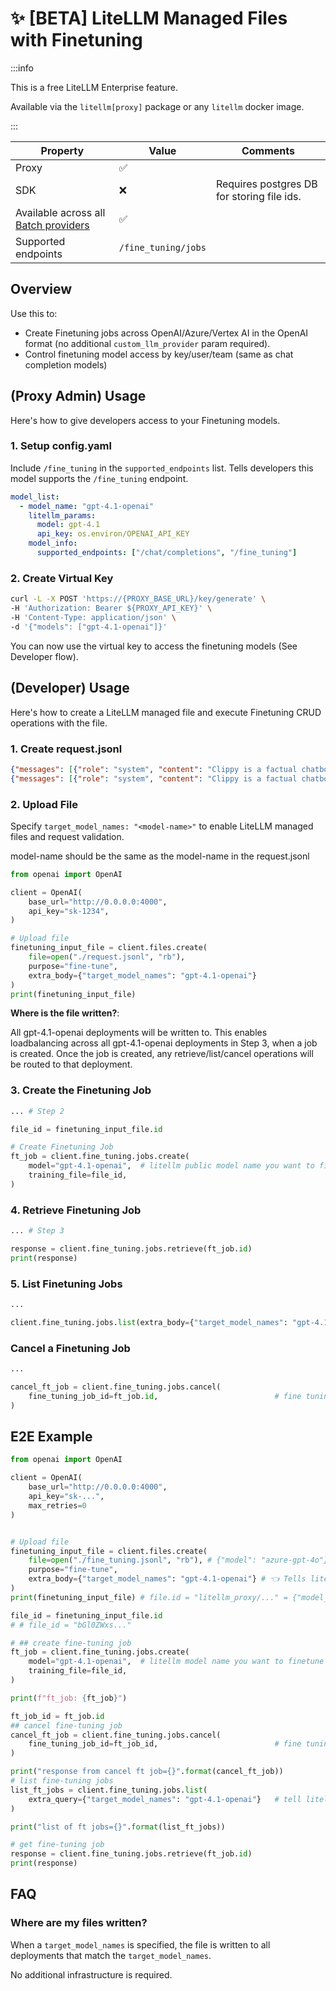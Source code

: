 # ✨ [BETA] LiteLLM Managed Files with Finetuning


:::info

This is a free LiteLLM Enterprise feature.

Available via the `litellm[proxy]` package or any `litellm` docker image.

:::


| Property | Value | Comments |
| --- | --- | --- |
| Proxy | ✅ |  |
| SDK | ❌ | Requires postgres DB for storing file ids. |
| Available across all [Batch providers](../batches#supported-providers) | ✅ |  |
| Supported endpoints | `/fine_tuning/jobs` |  |

## Overview

Use this to:

- Create Finetuning jobs across OpenAI/Azure/Vertex AI in the OpenAI format (no additional `custom_llm_provider` param required). 
- Control finetuning model access by key/user/team (same as chat completion models)


## (Proxy Admin) Usage

Here's how to give developers access to your Finetuning models.

### 1. Setup config.yaml

Include `/fine_tuning` in the `supported_endpoints` list. Tells developers this model supports the `/fine_tuning` endpoint.

```yaml showLineNumbers title="litellm_config.yaml"
model_list:
  - model_name: "gpt-4.1-openai"
    litellm_params:
      model: gpt-4.1
      api_key: os.environ/OPENAI_API_KEY
    model_info:
      supported_endpoints: ["/chat/completions", "/fine_tuning"]
```

### 2. Create Virtual Key

```bash showLineNumbers title="create_virtual_key.sh"
curl -L -X POST 'https://{PROXY_BASE_URL}/key/generate' \
-H 'Authorization: Bearer ${PROXY_API_KEY}' \
-H 'Content-Type: application/json' \
-d '{"models": ["gpt-4.1-openai"]}'
```


You can now use the virtual key to access the finetuning models (See Developer flow).

## (Developer) Usage

Here's how to create a LiteLLM managed file and execute Finetuning CRUD operations with the file. 

### 1. Create request.jsonl 


```json showLineNumbers title="request.jsonl"
{"messages": [{"role": "system", "content": "Clippy is a factual chatbot that is also sarcastic."}, {"role": "user", "content": "What's the capital of France?"}, {"role": "assistant", "content": "Paris, as if everyone doesn't know that already."}]}
{"messages": [{"role": "system", "content": "Clippy is a factual chatbot that is also sarcastic."}, {"role": "user", "content": "Who wrote 'Romeo and Juliet'?"}, {"role": "assistant", "content": "Oh, just some guy named William Shakespeare. Ever heard of him?"}]}
```

### 2. Upload File 

Specify `target_model_names: "<model-name>"` to enable LiteLLM managed files and request validation.

model-name should be the same as the model-name in the request.jsonl

```python showLineNumbers title="create_finetuning_job.py"
from openai import OpenAI

client = OpenAI(
    base_url="http://0.0.0.0:4000",
    api_key="sk-1234",
)

# Upload file
finetuning_input_file = client.files.create(
    file=open("./request.jsonl", "rb"),
    purpose="fine-tune",
    extra_body={"target_model_names": "gpt-4.1-openai"}
)
print(finetuning_input_file)

```


**Where is the file written?**:

All gpt-4.1-openai deployments will be written to. This enables loadbalancing across all gpt-4.1-openai deployments in Step 3, when a job is created. Once the job is created, any retrieve/list/cancel operations will be routed to that deployment.

### 3. Create the Finetuning Job

```python showLineNumbers title="create_finetuning_job.py"
... # Step 2

file_id = finetuning_input_file.id

# Create Finetuning Job
ft_job = client.fine_tuning.jobs.create(
    model="gpt-4.1-openai",  # litellm public model name you want to finetune                  
    training_file=file_id,
)
```

### 4. Retrieve Finetuning Job

```python showLineNumbers title="create_finetuning_job.py"
... # Step 3

response = client.fine_tuning.jobs.retrieve(ft_job.id)
print(response)
```

### 5. List Finetuning Jobs

```python showLineNumbers title="create_finetuning_job.py"
...

client.fine_tuning.jobs.list(extra_body={"target_model_names": "gpt-4.1-openai"})
```

### Cancel a Finetuning Job

```python showLineNumbers title="create_finetuning_job.py"
...

cancel_ft_job = client.fine_tuning.jobs.cancel(
    fine_tuning_job_id=ft_job.id,                          # fine tuning job id
)
```



## E2E Example

```python showLineNumbers title="create_finetuning_job.py"
from openai import OpenAI

client = OpenAI(
    base_url="http://0.0.0.0:4000",
    api_key="sk-...",
    max_retries=0
)


# Upload file
finetuning_input_file = client.files.create(
    file=open("./fine_tuning.jsonl", "rb"), # {"model": "azure-gpt-4o"} <-> {"model": "gpt-4o-my-special-deployment"}
    purpose="fine-tune",
    extra_body={"target_model_names": "gpt-4.1-openai"} # 👈 Tells litellm which regions/projects to write the file in. 
)
print(finetuning_input_file) # file.id = "litellm_proxy/..." = {"model_name": {"deployment_id": "deployment_file_id"}}

file_id = finetuning_input_file.id
# # file_id = "bGl0ZWxs..."

# ## create fine-tuning job 
ft_job = client.fine_tuning.jobs.create(
    model="gpt-4.1-openai",  # litellm model name you want to finetune                  
    training_file=file_id,
)

print(f"ft_job: {ft_job}")

ft_job_id = ft_job.id
## cancel fine-tuning job 
cancel_ft_job = client.fine_tuning.jobs.cancel(
    fine_tuning_job_id=ft_job_id,                          # fine tuning job id
)

print("response from cancel ft job={}".format(cancel_ft_job))
# list fine-tuning jobs 
list_ft_jobs = client.fine_tuning.jobs.list(
    extra_query={"target_model_names": "gpt-4.1-openai"}   # tell litellm proxy which provider to use
)

print("list of ft jobs={}".format(list_ft_jobs))

# get fine-tuning job 
response = client.fine_tuning.jobs.retrieve(ft_job.id)
print(response)
```

## FAQ

### Where are my files written?

When a `target_model_names` is specified, the file is written to all deployments that match the `target_model_names`.

No additional infrastructure is required.